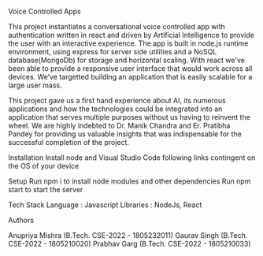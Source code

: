 Voice Controlled Apps

This project instantiates a conversational voice controlled app with authentication written in react and driven by Artificial Intelligence to provide the user with an interactive experience. The app is built in node.js runtime environment, using express for server side utilities and a NoSQL database(MongoDb) for storage and horizontal scaling. With react we've been able to provide a responsive user interface that would work across all devices. We’ve targetted building an application that is easily scalable for a large user mass.

This project gave us a first hand experience about AI, its numerous applications and how the technologies could be integrated into an application that serves multiple
purposes without us having to reinvent the wheel. We are highly indebted to Dr. Manik Chandra and Er. Pratibha Pandey for providing us valuable insights that was indispensable for the successful completion of the project.



Installation
Install node and Visual Studio Code following links contingent on the OS of your device 


Setup
Run npm i to install node modules and other dependencies
Run npm start to start the server


Tech Stack
Language : Javascript
Libraries : NodeJs, React


Authors

Anupriya Mishra (B.Tech. CSE-2022 - 1805232011)
Gaurav Singh (B.Tech. CSE-2022 - 1805210020)
Prabhav Garg (B.Tech. CSE-2022 - 1805210033)